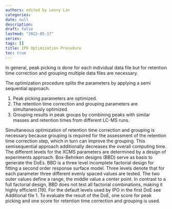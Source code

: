 ```yaml
---
authors: edited by Lenny Lin
categories: 
date: null
description: 
draft: false
lastmod: "2022-05-17"
series:
tags: []
title: IPO Optimization Procedure
toc: true
---
```



<!--more-->

In general, peak picking is done for each individual data file but for retention time correction and grouping multiple data files are necessary.  

The optimization procedure splits the parameters by applying a semi sequential approach.   

1) Peak picking parameters are optimized.  
2) The retention time correction and grouping parameters are simultaneously optimized.   
3) Grouping results in peak groups by combining peaks with similar masses and retention times from different LC-MS runs.  

Simultaneous optimization of retention time correction and grouping is necessary because grouping is required for the assessment of the retention time correction step, which in turn can improve the grouping. This semisequential approach additionally decreases the overall computing time. The different levels for the XCMS parameters are determined by a design of experiments approach. Box-Behnken designs (BBD) serve as basis to generate the DoEs. BBD is a three level incomplete factorial design for fitting a second order response surface model. Three levels denote that for each parameter three different evenly spaced values are tested. The two outer values define a range, the middle value a center point. In contrast to a full factorial design, BBD does not test all factorial combinations, making it highly efficient [19]. For the default levels used by IPO in the first DoE see Additional file 1. To evaluate the result of the DoE, one score for peak picking and one score for retention time correction and grouping is used. 
